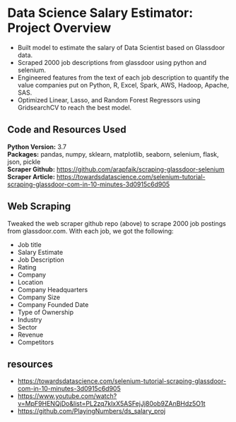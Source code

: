 # Data Science Salary Estimator: Project Overview

- Built model to estimate the salary of Data Scientist based on Glassdoor data.
- Scraped 2000 job descriptions from glassdoor using python and selenium.
- Engineered features from the text of each job description to quantify the value companies put on Python, R, Excel, Spark, AWS, Hadoop, Apache, SAS.
- Optimized Linear, Lasso, and Random Forest Regressors using GridsearchCV to reach the best model.

## Code and Resources Used
**Python Version:** 3.7<br/>
**Packages:** pandas, numpy, sklearn, matplotlib, seaborn, selenium, flask, json, pickle<br/>
**Scraper Github:** https://github.com/arapfaik/scraping-glassdoor-selenium<br/>
**Scraper Article:** https://towardsdatascience.com/selenium-tutorial-scraping-glassdoor-com-in-10-minutes-3d0915c6d905<br/>

## Web Scraping

Tweaked the web scraper github repo (above) to scrape 2000 job postings from glassdoor.com. With each job, we got the following:

- Job title
- Salary Estimate
- Job Description
- Rating
- Company
- Location
- Company Headquarters
- Company Size
- Company Founded Date
- Type of Ownership
- Industry
- Sector
- Revenue
- Competitors


## resources
- https://towardsdatascience.com/selenium-tutorial-scraping-glassdoor-com-in-10-minutes-3d0915c6d905
- https://www.youtube.com/watch?v=MpF9HENQjDo&list=PL2zq7klxX5ASFejJj80ob9ZAnBHdz5O1t
- https://github.com/PlayingNumbers/ds_salary_proj
